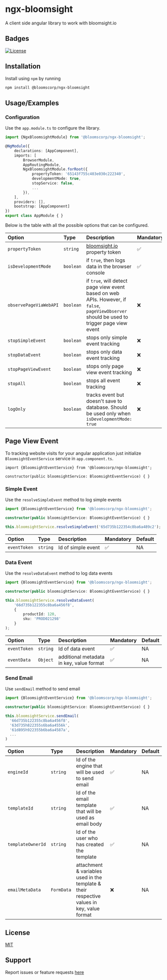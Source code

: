 # ngx-bloomsight

A client side angular library to work with bloomsight.io

## Badges

[![ License](https://img.shields.io/badge/License-MIT-green.svg)](./LICENSE.md)

## Installation

Install using `npm` by running

```bash
npm install @bloomscorp/ngx-bloomsight
```

## Usage/Examples


### Configuration

Use the `app.module.ts` to configure the library.

```ts
import {NgxBloomsightModule} from '@bloomscorp/ngx-bloomsight';

@NgModule({
    declarations: [AppComponent],
    imports: [
        BrowserModule,
        AppRoutingModule,
        NgxBloomsightModule.forRoot({
            propertyToken: '65143f755c403e030c222340',
            developmentMode: true,
            stopService: false,
            ...
        }),
    ],
    providers: [],
    bootstrap: [AppComponent]
})
export class AppModule { }
```

Below is the table with all the possible options that can be configured.

| Option                 | Type      | Description                                                                                                                                 | Mandatory | Default |
|:-----------------------|:----------|:--------------------------------------------------------------------------------------------------------------------------------------------|:----------|:--------|
| `propertyToken`        | `string`  | [bloomsight.io](https://bloomsight.io) property token                                                                                       | ✅         | NA      |
| `isDevelopmentMode`    | `boolean` | if `true`, then logs data in the browser console                                                                                            | ✅         | NA      |
| `observePageViaWebAPI` | `boolean` | if `true`, will detect page view event based on web APIs. However, if `false`, `pageViewObserver` should be used to trigger page view event | ❌         | `true`  |
| `stopSimpleEvent`      | `boolean` | stops only simple event tracking                                                                                                            | ❌         | `false` |
| `stopDataEvent`        | `boolean` | stops only data event tracking                                                                                                              | ❌         | `false` |
| `stopPageViewEvent`    | `boolean` | stops only page view event tracking                                                                                                         | ❌         | `false` |
| `stopAll`              | `boolean` | stops all event tracking                                                                                                                    | ❌         | `false` |
| `logOnly`              | `boolean` | tracks event but doesn't save to database. Should be used only when `isDevelopmentMode: true`                                               | ❌         | `false` |


## Page View Event
To tracking website visits for your angular application just initialize `BloomsightEventService` service in  `app.component.ts`.
```
import {BloomsightEventService} from '@bloomscorp/ngx-bloomsight';

constructor(public bloomsightService: BloomsightEventService) { }
```

### Simple Event

Use the `resolveSimpleEvent` method to log simple events

```ts
import {BloomsightEventService} from '@bloomscorp/ngx-bloomsight';

constructor(public bloomsightService: BloomsightEventService) { }

this.bloomsightService.resolveSimpleEvent('65d735b122354c8ba6a489c2');
```
| Option       | Type     | Description        | Mandatory | Default |
|:-------------|:---------|:-------------------|:----------|:--------|
| `eventToken` | `string` | Id of simple event | ✅         | NA      |


### Data Event

Use the `resolveDataEvent` method to log data events

```ts
import {BloomsightEventService} from '@bloomscorp/ngx-bloomsight';

constructor(public bloomsightService: BloomsightEventService) { }

this.bloomsightService.resolveDataEvent(
    '66d735b122355c8ba6a456f8', 
    {
        productId: 120,
        sku: 'PROD021298'
    }
);
```
| Option       | Type     | Description                              | Mandatory | Default |
|:-------------|:---------|:-----------------------------------------|:----------|:--------|
| `eventToken` | `string` | Id of data event                         | ✅         | NA      |
| `eventData`  | `Object` | additional metadata in key, value format | ✅         | NA      |


### Send Email

Use `sendEmail` method to send email

```ts
import {BloomsightEventService} from '@bloomscorp/ngx-bloomsight';

constructor(public bloomsightService: BloomsightEventService) { }

this.bloomsightService.sendEmail(
  '66d735b122355c8ba6a456f8', 
  '63d735h822355s6ba6a4556k',
  '61d895h922355b6ba6a4587a',
  ...
)
```

| Option            | Type       | Description                                                                                | Mandatory | Default |
|:------------------|:-----------|:-------------------------------------------------------------------------------------------|:----------|:--------|
| `engineId`        | `string`   | Id of the engine that will be used to send email                                           | ✅         | NA      |
| `templateId`      | `string`   | Id of the email template that will be used as email body                                   | ✅         | NA      |
| `templateOwnerId` | `string`   | Id of the user who has created the template                                                | ✅         | NA      |
| `emailMetaData`   | `FormData` | attachment & variables used in the template & their respective values in key, value format | ❌         | NA      |

## License

[MIT](./LICENSE.md)


## Support

Report issues or feature requests [here]()